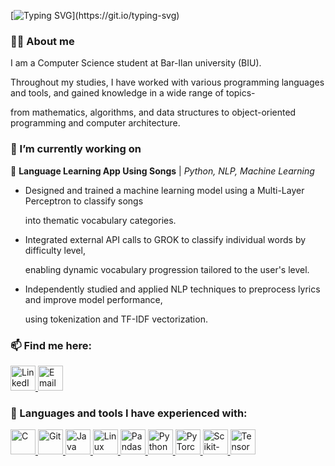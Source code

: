 [![Typing SVG](https://readme-typing-svg.demolab.com?font=&weight=600&duration=3000&pause=500&color=6222F7&vCenter=true&width=435&lines=Hey+there!%F0%9F%91%8B;I'm+Oran...;Nice+to+meet+you!)](https://git.io/typing-svg)
### 🙋‍♂️ About me
I am a Computer Science student at Bar-Ilan university (BIU). 

Throughout my studies, I have worked with various programming languages and tools, and gained knowledge in a wide range of topics-

from mathematics, algorithms, and data structures to object-oriented programming and computer architecture.

### 🔭 I’m currently working on
🎵 **Language Learning App Using Songs** | *Python, NLP, Machine Learning* 

- Designed and trained a machine learning model using a Multi-Layer Perceptron to classify songs

  into thematic vocabulary categories.
  
- Integrated external API calls to GROK to classify individual words by difficulty level,
  
  enabling dynamic vocabulary progression tailored to the user's level.
  
- Independently studied and applied NLP techniques to preprocess lyrics and improve model performance,
  
  using tokenization and TF-IDF vectorization.  


### 📫 Find me here:
<p align="left">
  <a href="https://www.linkedin.com/in/oran-shaki/" target="_blank">
    <img src="https://cdn.jsdelivr.net/gh/devicons/devicon/icons/linkedin/linkedin-original.svg" alt="LinkedIn" width="40" height="40"/>
  </a>
  <a href="mailto:oranshaki2@gmail.com" target="_blank">
    <img src="https://cdn.jsdelivr.net/gh/devicons/devicon/icons/google/google-original.svg" alt="Email" width="40" height="40"/>
  </a>
</p>


### 🔨 Languages and tools I have experienced with:
<p align="left">
  <a href="https://en.wikipedia.org/wiki/C_(programming_language)" target="_blank">
    <img src="https://cdn.jsdelivr.net/gh/devicons/devicon/icons/c/c-original.svg" alt="C" width="40" height="40"/>
  </a>
  <a href="https://git-scm.com/" target="_blank">
    <img src="https://cdn.jsdelivr.net/gh/devicons/devicon/icons/git/git-original.svg" alt="Git" width="40" height="40"/>
  </a>
  <a href="https://www.java.com/" target="_blank">
    <img src="https://cdn.jsdelivr.net/gh/devicons/devicon/icons/java/java-original.svg" alt="Java" width="40" height="40"/>
  </a>
  <a href="https://www.linux.org/" target="_blank">
    <img src="https://cdn.jsdelivr.net/gh/devicons/devicon/icons/linux/linux-original.svg" alt="Linux" width="40" height="40"/>
  </a>
  <a href="https://pandas.pydata.org/" target="_blank">
    <img src="https://cdn.jsdelivr.net/gh/devicons/devicon/icons/pandas/pandas-original.svg" alt="Pandas" width="40" height="40"/>
  </a>
  <a href="https://www.python.org/" target="_blank">
    <img src="https://cdn.jsdelivr.net/gh/devicons/devicon/icons/python/python-original.svg" alt="Python" width="40" height="40"/>
  </a>
  <a href="https://pytorch.org/" target="_blank">
    <img src="https://cdn.jsdelivr.net/gh/devicons/devicon/icons/pytorch/pytorch-original.svg" alt="PyTorch" width="40" height="40"/>
  </a>
  <a href="https://scikit-learn.org/" target="_blank">
    <img src="https://cdn.jsdelivr.net/gh/devicons/devicon/icons/scikitlearn/scikitlearn-original.svg" alt="Scikit-learn" width="40" height="40"/>
  </a>
  <a href="https://www.tensorflow.org/" target="_blank">
    <img src="https://cdn.jsdelivr.net/gh/devicons/devicon/icons/tensorflow/tensorflow-original.svg" alt="TensorFlow" width="40" height="40"/>
  </a>
</p>

<!--
**oranshaki2/oranshaki2** is a ✨ _special_ ✨ repository because its `README.md` (this file) appears on your GitHub profile.

Here are some ideas to get you started:

- 🔭 I’m currently working on ...
- 🌱 I’m currently learning ...
- 👯 I’m looking to collaborate on ...
- 🤔 I’m looking for help with ...
- 💬 Ask me about ...
- 📫 How to reach me: ...
- 😄 Pronouns: ...
- ⚡ Fun fact: ...
-->
